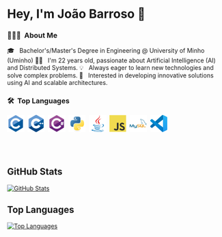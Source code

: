 <p align="center"> </p> <h1> Hey, I'm João Barroso 👋 </h1> <h3> 👨🏻‍💻 &nbsp;About Me </h3>
🎓   Bachelor's/Master's Degree in Engineering @ University of Minho (Uminho)  </h3>
👨‍💻   I'm 22 years old, passionate about Artificial Intelligence (AI) and Distributed Systems.  </h3>
💡   Always eager to learn new technologies and solve complex problems. </h3> 
🚀   Interested in developing innovative solutions using AI and scalable architectures.  </h3>

<h3>🛠 &nbsp;Top Languages</h3> <div> <img src="https://github.com/devicons/devicon/blob/master/icons/c/c-original.svg" title="C" alt="C" width="40" height="40"/>&nbsp; <img src="https://github.com/devicons/devicon/blob/master/icons/cplusplus/cplusplus-original.svg" title="C++" alt="C++" width="40" height="40"/>&nbsp; <img src="https://github.com/devicons/devicon/blob/master/icons/csharp/csharp-original.svg" title="C#" alt="C#" width="40" height="40"/>&nbsp; <img src="https://github.com/devicons/devicon/blob/master/icons/python/python-original.svg" title="Python" alt="Python" width="40" height="40"/>&nbsp; <img src="https://github.com/devicons/devicon/blob/master/icons/java/java-original.svg" title="Java" alt="Java" width="40" height="40"/>&nbsp; <img src="https://github.com/devicons/devicon/blob/master/icons/javascript/javascript-original.svg" title="JavaScript" alt="JavaScript" width="40" height="40"/>&nbsp; <img src="https://github.com/devicons/devicon/blob/master/icons/mysql/mysql-original-wordmark.svg" title="MySQL" alt="MySQL" width="40" height="40"/>&nbsp; <img src="https://github.com/devicons/devicon/blob/master/icons/vscode/vscode-original.svg" title="VSCode" alt="VSCode" width="40" height="40"/>&nbsp; </div>

<br><br>  <!-- This adds extra spacing between the sections -->

## GitHub Stats

[![GitHub Stats](https://github-readme-stats.vercel.app/api?username=JoaoBarroso25&show_icons=true&theme=radical)](https://github.com/JoaoBarroso25)

## Top Languages

[![Top Languages](https://github-readme-stats.vercel.app/api/top-langs/?username=JoaoBarroso25&layout=compact&theme=radical&langs_count=25)](https://github.com/JoaoBarroso25)

